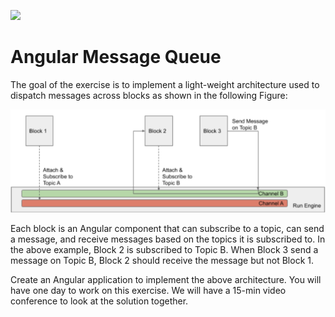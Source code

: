 ![](angular-message-queue-demo.gif)

# Angular Message Queue

The goal of the exercise is to implement a light-weight architecture used to dispatch messages across blocks as shown in the following Figure:

![](angular-message-queue-diagram.png)

Each block is an Angular component that can subscribe to a topic, can send a message, and receive messages based on the topics it is subscribed to. In the above example, Block 2 is subscribed to Topic B. When Block 3 send a message on Topic B, Block 2 should receive the message but not Block 1.

Create an Angular application to implement the above architecture. You will have one day to work on this exercise. We will have a 15-min video conference to look at the solution together.